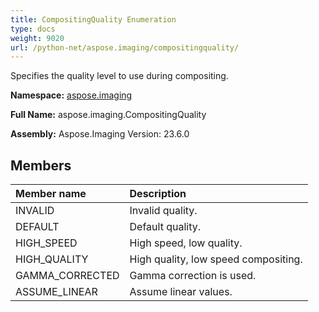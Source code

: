 ```yaml
---
title: CompositingQuality Enumeration
type: docs
weight: 9020
url: /python-net/aspose.imaging/compositingquality/
---
```


Specifies the quality level to use during compositing.

**Namespace:** [aspose.imaging](/imaging/python-net/aspose.imaging/)

**Full Name:** aspose.imaging.CompositingQuality

**Assembly:**  Aspose.Imaging Version: 23.6.0

## **Members**
|**Member name**|**Description**|
| :- | :- |
|INVALID|Invalid quality.|
|DEFAULT|Default quality.|
|HIGH_SPEED|High speed, low quality.|
|HIGH_QUALITY|High quality, low speed compositing.|
|GAMMA_CORRECTED|Gamma correction is used.|
|ASSUME_LINEAR|Assume linear values.|
